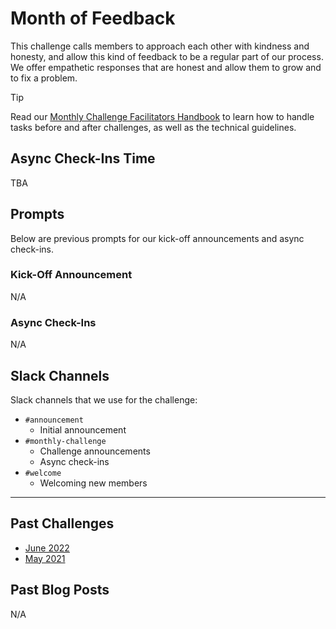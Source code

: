 # Month of Feedback

This challenge calls members to approach each other with kindness and honesty, and allow this kind of feedback to be a regular part of our process. We offer empathetic responses that are honest and allow them to grow and to fix a problem.

> [!TIP]
> Read our [Monthly Challenge Facilitators Handbook](../facilitators-docs/README.md) to learn how to handle tasks before and after challenges, as well as the technical guidelines.

## Async Check-Ins Time

TBA

## Prompts

Below are previous prompts for our kick-off announcements and async check-ins.

### Kick-Off Announcement

N/A

### Async Check-Ins

N/A

## Slack Channels

Slack channels that we use for the challenge:

- `#announcement`
  - Initial announcement
- `#monthly-challenge`
  - Challenge announcements
  - Async check-ins
- `#welcome`
  - Welcoming new members

---

## Past Challenges

- [June 2022](https://virtualcoffee.io/monthlychallenges/june-2022)
- [May 2021](https://virtualcoffee.io/monthlychallenges/may-2021)

## Past Blog Posts

N/A

